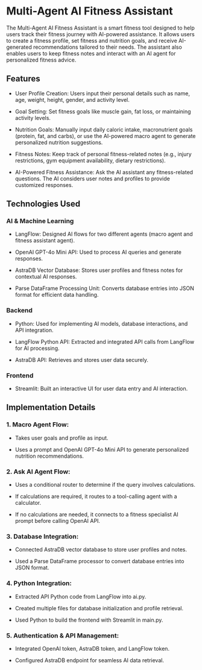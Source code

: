 # Multi-Agent AI Fitness Assistant

The Multi-Agent AI Fitness Assistant is a smart fitness tool designed to help users track their fitness journey with AI-powered assistance. It allows users to create a fitness profile, set fitness and nutrition goals, and receive AI-generated recommendations tailored to their needs. The assistant also enables users to keep fitness notes and interact with an AI agent for personalized fitness advice.

## Features

- User Profile Creation: Users input their personal details such as name, age, weight, height, gender, and activity level.

- Goal Setting: Set fitness goals like muscle gain, fat loss, or maintaining activity levels.

- Nutrition Goals: Manually input daily caloric intake, macronutrient goals (protein, fat, and carbs), or use the AI-powered macro agent to generate personalized nutrition suggestions.

- Fitness Notes: Keep track of personal fitness-related notes (e.g., injury restrictions, gym equipment availability, dietary restrictions).

- AI-Powered Fitness Assistance: Ask the AI assistant any fitness-related questions. The AI considers user notes and profiles to provide customized responses.

## Technologies Used

### AI & Machine Learning

- LangFlow: Designed AI flows for two different agents (macro agent and fitness assistant agent).

- OpenAI GPT-4o Mini API: Used to process AI queries and generate responses.

- AstraDB Vector Database: Stores user profiles and fitness notes for contextual AI responses.

- Parse DataFrame Processing Unit: Converts database entries into JSON format for efficient data handling.

### Backend

- Python: Used for implementing AI models, database interactions, and API integration.

- LangFlow Python API: Extracted and integrated API calls from LangFlow for AI processing.

- AstraDB API: Retrieves and stores user data securely.

### Frontend

- Streamlit: Built an interactive UI for user data entry and AI interaction.

## Implementation Details

### 1. Macro Agent Flow:

  - Takes user goals and profile as input.

  - Uses a prompt and OpenAI GPT-4o Mini API to generate personalized nutrition recommendations.

### 2. Ask AI Agent Flow:

  - Uses a conditional router to determine if the query involves calculations.

  - If calculations are required, it routes to a tool-calling agent with a calculator.

  - If no calculations are needed, it connects to a fitness specialist AI prompt before calling OpenAI API.

### 3. Database Integration:

  - Connected AstraDB vector database to store user profiles and notes.

  - Used a Parse DataFrame processor to convert database entries into JSON format.

### 4. Python Integration:

  - Extracted API Python code from LangFlow into ai.py.

  - Created multiple files for database initialization and profile retrieval.

  - Used Python to build the frontend with Streamlit in main.py.

### 5. Authentication & API Management:

  - Integrated OpenAI token, AstraDB token, and LangFlow token.

  - Configured AstraDB endpoint for seamless AI data retrieval.

